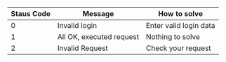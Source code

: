 |Staus Code|Message|How to solve|
|--|--|--|
|0|Invalid login|Enter valid login data|
|1|All OK, executed request|Nothing to solve|
|2|Invalid Request|Check your request|
